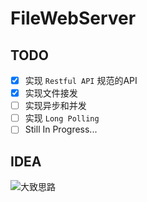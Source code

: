 # FileWebServer

## TODO

- [x] 实现 `Restful API` 规范的API
- [x] 实现文件接发
- [ ] 实现异步和并发
- [ ] 实现 `Long Polling`
- [ ] Still In Progress...

## IDEA

![大致思路](https://cdn.jsdelivr.net/gh/Avimitin/PicStorage/pic/20200831184715.png)
